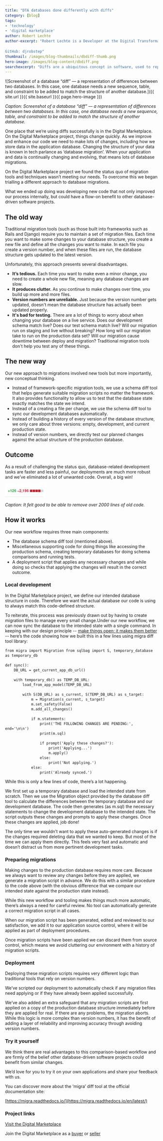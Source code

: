 ```yaml
---
title: "DTA databases done differently with diffs"
category: [blog]
tags: 
- 'technology'
- 'digital marketplace'
author: Robert Lechte
author-excerpt: "Robert Lechte is a Developer at the Digital Transformation Agency.

GitHub: djrobstep"
thumbnail: /images/blog-thumbnails/dbdiff-thumb.png
hero-image: /images/blog-content/dbdiff.png
searchexcerpt: "Diffs are a ubiquitous concept in software, used to represent changes between two data structures. At DTA, we’re trialling a new way to work with database diffs to make our migrations easier and more robust."
---
```


![Screenshot of a database “diff” — a representation of differences between two databases. In this case, one database needs a new sequence, table, and constraint to be added to match the structure of another database.]({{ site.url }}{{ site.baseurl }}{{ page.hero-image }})

*Caption: Screenshot of a database “diff” — a representation of differences between two databases. In this case, one database needs a new sequence, table, and constraint to be added to match the structure of another database.*

One place that we’re using diffs successfully is in the Digital Marketplace. On the Digital Marketplace project, things change quickly. As we improve and enhance our code we need to make lots of changes, including how we store data in the application database. Changing the structure of your data is known in tech parlance as ‘database migration’. When your application and data is continually changing and evolving, that means lots of database migrations.

On the Digital Marketplace project we found the status quo of migration tools and techniques wasn’t meeting our needs. To overcome this we began trialling a different approach to database migrations.

What we ended up doing was developing new code that not only improved our process internally, but could have a flow-on benefit to other database-driven software projects.

## The old way

Traditional migration tools (such as those built into frameworks such as Rails and Django) require you to maintain a set of migration files. Each time you want to make some changes to your database structure, you create a new file and define all the changes you want to make. In each file you create a version number, and when these files are run, the database structure gets updated to the latest version.

Unfortunately, this approach presents several disadvantages.

- **It’s tedious.** Each time you want to make even a minor change, you need to create a whole new file, meaning any database changes are slow.
- **It produces clutter.** As you continue to make changes over time, you build up more and more files.
- **Version numbers are unreliable.** Just because the version number gets updated, doesn't mean the database structure has actually been updated properly.
- **It's bad for testing.** There are a lot of things to worry about when changing your database on a live service. Does our development schema match live? Does our test schema match live? Will our migration run on staging and live without breaking? How long will our migration take to run on the production data set? Will our migration cause downtime between deploy and migration? Traditional migration tools don't help you test any of these things.

## The new way

Our new approach to migrations involved new tools but more importantly, new conceptual thinking.

- Instead of framework-specific migration tools, we use a schema diff tool that helps generate suitable migration scripts no matter the framework. It also provides functionality to allow us to test that the database state exactly matches the state we intend.
- Instead of a creating a file per change, we use the schema diff tool to sync our development databases automatically.
- Instead of building a history of every version of the database structure, we only care about three versions: empty, development, and current production state.
- Instead of version numbers, we directly test our planned changes against the actual structure of the production database.   
## Outcome

As a result of challenging the status quo, database-related development tasks are faster and less painful, our deployments are much more robust and we’ve eliminated a lot of unwanted code. Overall, a big win!

![An image showing that 2000 lines of old code have been removed](/images/blog-content/image01.png)

*Caption: It felt good to be able to remove over 2000 lines of old code.*

## How it works

Our new workflow requires three main components:

- The database schema diff tool (mentioned above). 
- Miscellaneous supporting code for doing things like accessing the production schema, creating temporary databases for doing schema comparisons and running tests.
- A deployment script that applies any necessary changes and while doing so checks that applying the changes will result in the correct outcome. 

### Local development

In the Digital Marketplace project, we define our intended database structure in code. Therefore we want the actual database our code is using to always match this code-defined structure.

To reiterate, this process was previously drawn out by having to create migration files to manage every small change.Under our new workflow, we can now sync the database to the intended state with a single command. In keeping with our design principle -- [make things open: it makes them better](https://www.dta.gov.au/standard/design-principles/#make-things-open-it-makes-things-better) -- here’s the code showing how we built this in a few lines using migra diff tool library:

<pre><code>from migra import Migration from sqlbag import S, temporary_database as temporary_db

def sync():
	DB_URL = get_current_app_db_url()

	with temporary_db() as TEMP_DB_URL:
    	load_from_app_model(TEMP_DB_URL)

    	with S(DB_URL) as s_current, S(TEMP_DB_URL) as s_target:
        	m = Migration(s_current, s_target)
        	m.set_safety(False)
        	m.add_all_changes()

        	if m.statements:
            	print('THE FOLLOWING CHANGES ARE PENDING:', end='\n\n')
            	print(m.sql)

            	if prompt('Apply these changes?'):
                	print('Applying...')
                	m.apply()
            	else:
                	print('Not applying.')
        	else:
            	print('Already synced.')</code></pre>

While this is only a few lines of code, there’s a lot happening.

We first set up a temporary database and load the intended state from scratch. Then we use the Migration object provided by the database diff tool to calculate the differences between the temporary database and our development database. The code then generates (as m.sql) the necessary statements to change the development database to the intended state. The script outputs these changes and prompts to apply these changes. Once these changes are applied, job done!

The only time we wouldn’t want to apply these auto-generated changes is if the changes required deleting data that we wanted to keep. But most of the time we can apply them directly. This feels very fast and automatic and doesn’t distract us from more pertinent development tasks.

### Preparing migrations

Making changes to the production database requires more care. Because we always want to review any changes before they are applied, we generate a migration script in advance. We do this with a similar procedure to the code above (with the obvious difference that we compare our intended state against the production state instead).

While this new workflow and tooling makes things much more automatic, there’s always a need for careful review. No tool can automatically generate a correct migration script in all cases.

When our migration script has been generated, edited and reviewed to our satisfaction, we add it to our application source control, where it will be applied as part of deployment procedures.

Once migration scripts have been applied we can discard them from source control, which means we avoid cluttering our environment with a history of migration scripts.

### Deployment

Deploying these migration scripts requires very different logic than traditional tools that rely on version numbers.

We’ve scripted our deployment to automatically check if any migration files need applying or if they have already been applied successfully.

We’ve also added an extra safeguard that  any migration scripts are first applied on a copy of the production database structure immediately before they are applied for real. If there are any problems, the migration aborts. 
While this logic is more complex than version numbers, it has the benefit of adding a layer of reliability and improving accuracy through avoiding version numbers.

### Try it yourself

We think there are real advantages to this comparison-based workflow and are firmly of the belief  other database-driven software projects could benefit from similar changes. 

We’d love for you to try it on your own applications and share your feedback with us.

You can discover more about the ‘migra’ diff tool at the official documentation site: 

[https://migra.readthedocs.io/](https://migra.readthedocs.io/en/latest/)

### Project links

[Visit the Digital Marketplace](https://marketplace.service.gov.au/)

Join the Digital Marketplace as a [buyer](https://marketplace.service.gov.au/signup) or [seller](https://marketplace.service.gov.au/signup)
